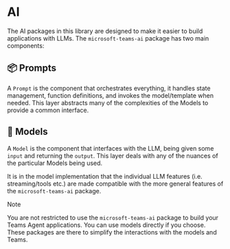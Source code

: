 # AI

The AI packages in this library are designed to make it easier to build applications with LLMs.
The `microsoft-teams-ai` package has two main components:

## 📦 Prompts

A `Prompt` is the component that orchestrates everything, it handles state management,
function definitions, and invokes the model/template when needed. This layer abstracts many of
the complexities of the Models to provide a common interface.

## 🧠 Models

A `Model` is the component that interfaces with the LLM, being given some `input` and returning the `output`.
This layer deals with any of the nuances of the particular Models being used.

It is in the model implementation that the individual LLM features (i.e. streaming/tools etc.)
are made compatible with the more general features of the `microsoft-teams-ai` package.

> [!NOTE]
> You are not restricted to use the `microsoft-teams-ai` package to build your Teams Agent applications. You can use models directly if you choose. These packages are there to simplify the interactions with the models and Teams.
